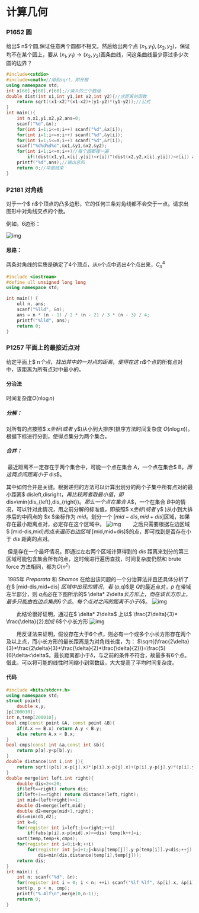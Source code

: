 # 计算几何

### P1652 圆

给出$ n$个圆,保证任意两个圆都不相交。然后给出两个点 $(x_1,y_1),(x_2,y_2)$，保证均不在某个圆上，要从 $(x_1,y_1) \to (x_2,y_2)$画条曲线，问这条曲线最少穿过多少次圆的边界？

```C++
#include<cstdio>
#include<cmath>//用到sqrt，即开根
using namespace std;
int x[60],y[60],r[60];//读入的三个数组
double dist(int x1,int y1,int x2,int y2){//求距离的函数
	return sqrt((x1-x2)*(x1-x2)+(y1-y2)*(y1-y2));//公式
}
int main(){
	int n,x1,y1,x2,y2,ans=0;
	scanf("%d",&n);
	for(int i=1;i<=n;i++) scanf("%d",&x[i]);
	for(int i=1;i<=n;i++) scanf("%d",&y[i]);
	for(int i=1;i<=n;i++) scanf("%d",&r[i]);
	scanf("%d%d%d%d",&x1,&y1,&x2,&y2);
	for(int i=1;i<=n;i++)//每个圆都搜一遍
		if((dist(x1,y1,x[i],y[i])<r[i])^(dist(x2,y2,x[i],y[i]))<r[i]) ans++;//如果两个点恰有一个在圆内，就累加上
	printf("%d",ans);//输出总和
	return 0;//华丽结束
}
```



### P2181 对角线

对于一个$ n$个顶点的凸多边形，它的任何三条对角线都不会交于一点。请求出图形中对角线交点的个数。

例如，$6$边形：

![img](https://cdn.luogu.com.cn/upload/pic/6023.png)

#### 思路：

两条对角线的实质是确定了$4$个顶点，从$n$个点中选出$4$个点出来，$C_n^4$

```C++
#include <iostream>
#define ull unsigned long long
using namespace std;

int main() {
    ull n, ans;
    scanf("%lld", &n);
    ans = n * (n - 1) / 2 * (n - 2) / 3 * (n - 3) / 4;
    printf("%lld", ans);
    return 0;
}
```



### P1257 平面上的最接近点对

给定平面上$ n$个点，找出其中的一对点的距离，使得在这$ n$个点的所有点对中，该距离为所有点对中最小的。

#### 分治法

时间复杂度$O(n\log n)$

##### 分解：

对所有的点按照$ x$坐标(或者$ y$)从小到大排序(排序方法时间复杂度 $O(n\log n)$)。根据下标进行分割，使得点集分为两个集合。

##### 合并：

​		最近距离不一定存在于两个集合中，可能一个点在集合 $A$，一个点在集合$ B$，而这两点间距离小于$ dis$。

​		其中如何合并是关键。根据递归的方法可以计算出划分的两个子集中所有点对的最小距离$ disleft,disright$，再比较两者取最小值，即$ dis=\min(dis_{left},dis_{right})$。那么一个点在集合$ A$，一个在集合 $B$中的情况，可以针对此情况，用之前分解的标准值，即按照$ x$坐标(或者$ y$ )从小到大排序后的中间点的 $x $坐标作为 $mid$。划分一个 $[mid-dis,mid+dis]$区域，如果存在最小距离点对，必定存在这个区域中。
![img](https://cdn.luogu.com.cn/upload/pic/60270.png)
  之后只需要根据左边区域$ [mid-dis,mid]$的点来遍历右边区域$ [mid,mid+dis]$的点，即可找到是否存在小于 $dis$ 距离的点对。

​		但是存在一个最坏情况，即通过左右两个区域计算得到的 $dis$ 距离来划分的第三区域可能包含集合所有的点，这时候进行遍历查找，时间复杂度仍然和 brute force 方法相同，都为$O(n^2)$

​		$1985$年 $Preparata$ 和 $Shamos$ 在给出该问题的一个分治算法并且还具体分析了在$ [mid-dis,mid+dis] $区域中出现的情况，若$ (p,q)$是 $Q$的最近点对，$p$ 在带域左半部分，则 $q$点必在下图所示的$ \delta* 2\delta$长方形上，而在该长方形上，最多只能由右边点集的$6$个点。每个点对之间的距离不小于$δ$。 ![img](https://cdn.luogu.com.cn/upload/pic/60272.png)

  此结论很好证明，通过在$ \delta* 2\delta$ 上以$ \frac{2\delta}{3}* \frac{\delta}{2}$划成$ 6$个小长方形 ![img](https://cdn.luogu.com.cn/upload/pic/60273.png)

  用反证法来证明，假设存在大于$6$个点，则必有一个或多个小长方形存在两个及以上点，而小长方形的最长距离是为对角线长度，为： $\sqrt{(\frac{2\delta}{3}*\frac{2\delta}{3}+\frac{\delta}{2}*\frac{\delta}{2})}=\frac{5}{6}\delta<\delta$。最长距离都小于$δ$，与之前的条件不符合，故最多有$6$个点。借此，可以将可能的线性时间缩小到常数级，大大提高了平均时间复杂度。

#### 代码

```C++
#include <bits/stdc++.h>
using namespace std;
struct point{
    double x,y;
}p[200010];
int n,temp[200010];
bool cmp(const point &A, const point &B){
    if(A.x == B.x) return A.y < B.y;
    else return A.x < B.x;
}
bool cmps(const int &a,const int &b){
    return p[a].y<p[b].y;
}
double distance(int i,int j){
    return sqrt((p[i].x-p[j].x)*(p[i].x-p[j].x)+(p[i].y-p[j].y)*(p[i].y-p[j].y));
}
double merge(int left,int right){
    double dis=2<<20;
    if(left==right) return dis;
    if(left+1==right) return distance(left,right);
    int mid=(left+right)>>1;
    double d1=merge(left,mid);
    double d2=merge(mid+1,right);
    dis=min(d1,d2);
    int k=0;
    for(register int i=left;i<=right;++i)
        if(fabs(p[i].x-p[mid].x)<=dis) temp[k++]=i;
    sort(temp,temp+k,cmps);
    for(register int i=0;i<k;++i)
        for(register int j=i+1;j<k&&p[temp[j]].y-p[temp[i]].y<dis;++j)
            dis=min(dis,distance(temp[i],temp[j]));
    return dis; 
}
int main() {
    int n; scanf("%d", &n);
    for(register int i = 0; i < n; ++i) scanf("%lf %lf", &p[i].x, &p[i].y);
    sort(p, p + n, cmp);
    printf("%.4lf\n",merge(0,n-1));
    return 0;
}
```

​		

